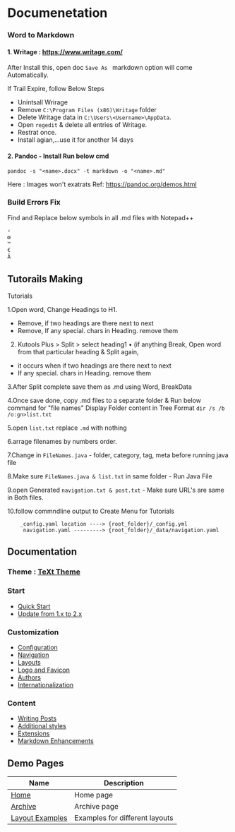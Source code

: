 # Documenetation

### Word to Markdown
#### 1. Writage : https://www.writage.com/

After Install this, open doc `Save As ` markdown option will come Automatically.

If Trail Expire, follow Below Steps
* Unintsall Wrirage
* Remove `C:\Program Files (x86)\Writage` folder
* Delete Writage data in `C:\Users\<Username>\AppData`.
* Open `regedit` & delete all entries of Writage.
* Restrat once. 
* Install agian,...use it for another 14 days






#### 2. Pandoc -  Install Run below cmd
```node
pandoc -s "<name>.docx" -t markdown -o "<name>.md"
```
Here : Images won't exatrats
Ref: https://pandoc.org/demos.html



 ### Build Errors Fix
 
 Find and Replace below symbols in all .md files with Notepad++
 ```java
‹
œ
™
€
Â
```



## Tutorails Making
Tutorials

 1.Open word, Change Headings to H1.
-	Remove, if two headings are there next to next
-	Remove, If any special. chars in Heading. remove them
  
  
  2. Kutools Plus > Split > select heading1
•	(if anything Break, Open word from that particular heading & Split again, 
-	it occurs when if two headings are there next to next
-	If any special. chars in Heading. remove them
    
  3.After Split complete save them as .md using Word, BreakData
  
  4.Once save done, copy .md files to a separate folder & Run below command for "file names"
 Display Folder content in Tree Format
    `dir /s /b /o:gn>list.txt`
	
 5.open `list.txt` replace `.md` with nothing
 
 6.arrage filenames by numbers order.
 
 7.Change in `FileNames.java` - 	 folder, category, tag, meta before running java file
 
 8.Make sure `FileNames.java & list.txt` in same folder - Run Java File
 
 9.open Generated `navigation.txt & post.txt` - Make sure URL's are same in Both files.
 
 10.follow commndline output to Create Menu for Tutorials
```
	_config.yaml location ----> {root_folder}/_config.yml
	 navigation.yaml ---------> {root_folder}/_data/navigation.yaml
```


















 

## Documentation
### Theme : [TeXt Theme](https://github.com/kitian616/jekyll-TeXt-theme)
 
### Start

- [Quick Start](https://tianqi.name/jekyll-TeXt-theme/docs/en/quick-start)
- [Update from 1.x to 2.x](https://tianqi.name/jekyll-TeXt-theme/docs/en/update-from-1-to-2)

### Customization

- [Configuration](https://tianqi.name/jekyll-TeXt-theme/docs/en/configuration)
- [Navigation](https://tianqi.name/jekyll-TeXt-theme/docs/en/navigation)
- [Layouts](https://tianqi.name/jekyll-TeXt-theme/docs/en/layouts)
- [Logo and Favicon](https://tianqi.name/jekyll-TeXt-theme/docs/en/logo-and-favicon)
- [Authors](https://tianqi.name/jekyll-TeXt-theme/docs/en/authors)
- [Internationalization](https://tianqi.name/jekyll-TeXt-theme/docs/en/i18n)

### Content

- [Writing Posts](https://tianqi.name/jekyll-TeXt-theme/docs/en/writing-posts)
- [Additional styles](https://tianqi.name/jekyll-TeXt-theme/docs/en/additional-styles)
- [Extensions](https://tianqi.name/jekyll-TeXt-theme/docs/en/extensions)
- [Markdown Enhancements](https://tianqi.name/jekyll-TeXt-theme/docs/en/markdown-enhancements)

## Demo Pages

| Name | Description |
| --- | --- |
| [Home](https://tianqi.name/jekyll-TeXt-theme/test/) | Home page |
| [Archive](https://tianqi.name/jekyll-TeXt-theme/archive.html) | Archive page |
| [Layout Examples](https://tianqi.name/jekyll-TeXt-theme/samples.html) | Examples for different layouts |
 